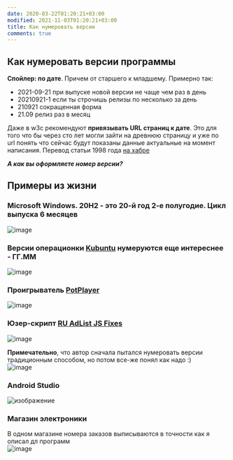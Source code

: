 ```yaml
---
date: 2020-03-22T01:20:21+03:00
modified: 2021-11-03T01:20:21+03:00
title: Как нумеровать версии
comments: true
---
```



## Как нумеровать версии программы

**Спойлер: по дате**. Причем от старшего к младшему. Примерно так:

- 2021-09-21 при выпуске новой версии не чаще чем раз в день
- 20210921-1 если ты строчишь релизы по несколько за день
- 210921 сокращенная форма
- 21.09 релиз раз в месяц

Даже в w3c рекомендуют **привязывать URL страниц к дате**. Это для того что бы через сто лет могли зайти на древнюю страницу и уже по url понять что сейчас будут показаны данные актуальные на момент написания. Перевод статьи 1998 года [на хабре](https://habr.com/ru/post/511508/)

***А как вы оформляете номер версии?***

## Примеры из жизни  

### **Microsoft Windows**. 20H2 - это 20-й год 2-е полугодие. Цикл выпуска 6 месяцев  
![image](https://user-images.githubusercontent.com/17731587/111971121-b2c02900-8b04-11eb-8294-19e76185dc56.png)

### **Версии операционки [Kubuntu](https://ru.wikipedia.org/wiki/Kubuntu#История_выпусков)** нумеруются еще интереснее - ГГ.ММ  
![image](https://user-images.githubusercontent.com/17731587/140197697-4dad21b1-e458-47b5-8675-323e50c65059.png)

### **Проигрыватель [PotPlayer](https://www.videohelp.com/software/PotPlayer/version-history)**  
![image](https://user-images.githubusercontent.com/17731587/140207885-8975e583-8507-45a8-aba5-ddee634bcc01.png)

### **Юзер-скрипт [RU AdList JS Fixes](https://greasyfork.org/en/scripts/19993-ru-adlist-js-fixes/versions)**  
![image](https://user-images.githubusercontent.com/17731587/140200415-dc541a0e-0c56-4994-8471-23925fe6af5e.png)

**Примечательно**, что автор сначала пытался нумеровать версии традиционным способом, но потом все-же понял как надо :)  
![image](https://user-images.githubusercontent.com/17731587/140200423-3244c200-37cc-4670-beb2-3df872e0c064.png)

### Android Studio
![изображение](https://user-images.githubusercontent.com/17731587/144740829-e196bb77-82f5-486f-a41a-fd0d00784410.png)

### Магазин электроники
В одном магазине номера заказов выписываются в точности как я описал дл программ  
![image](https://user-images.githubusercontent.com/17731587/147344780-4e3e0afe-9833-482c-aadb-81d60f71b22e.png)
